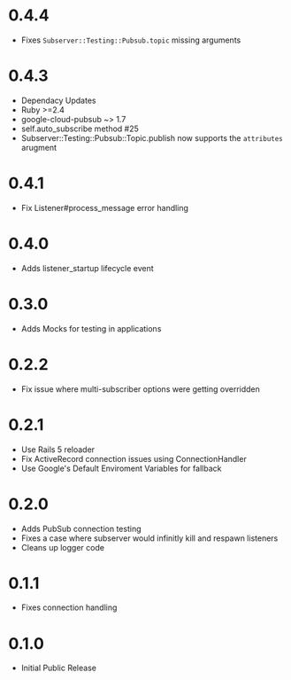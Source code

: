 # 0.4.4
- Fixes `Subserver::Testing::Pubsub.topic` missing arguments 

# 0.4.3
- Dependacy Updates
- Ruby >=2.4
- google-cloud-pubsub ~> 1.7
- self.auto_subscribe method #25
- Subserver::Testing::Pubsub::Topic.publish now supports the `attributes` arugment

# 0.4.1
- Fix Listener#process_message error handling

# 0.4.0
- Adds listener_startup lifecycle event

# 0.3.0
- Adds Mocks for testing in applications

# 0.2.2
- Fix issue where multi-subscriber options were getting overridden

# 0.2.1
- Use Rails 5 reloader
- Fix ActiveRecord connection issues using ConnectionHandler
- Use Google's Default Enviroment Variables for fallback

# 0.2.0
- Adds PubSub connection testing
- Fixes a case where subserver would infinitly kill and respawn listeners
- Cleans up logger code

# 0.1.1
- Fixes connection handling

# 0.1.0
- Initial Public Release